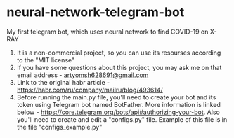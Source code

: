 # neural-network-telegram-bot
My first telegram bot, which uses neural network to find COVID-19 on X-RAY 
1. It is a non-commercial project, so you can use its resourses according to the "MIT license"
2. If you have some questions about this project, you may ask me on that email address - artyomsh628691@gmail.com
3. Link to the original habr article - https://habr.com/ru/company/mailru/blog/493614/
4. Before running the main.py file, you'll need to create your bot and its token using Telegram bot named BotFather. More information is linked below - https://core.telegram.org/bots/api#authorizing-your-bot. Also you'll need to create and edit a "configs.py" file. Example of this file is in the file "configs_example.py"
